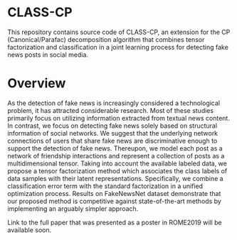 
# CLASS-CP

This repository contains source code of CLASS-CP, an extension for the CP (Canonical/Parafac) decomposition algorithm that combines tensor factorization and classification in a joint learning process for detecting fake news posts in social media. 

# Overview

As the detection of fake news is increasingly considered a technological problem, it has attracted considerable research. Most of these studies primarily focus on utilizing information extracted from textual news content. In contrast, we focus on detecting fake news solely based on structural information of social networks. We suggest that the underlying network connections of users that share fake news are discriminative enough to support the detection of fake news. Thereupon, we model each post as a network of friendship interactions and represent a collection of posts as a multidimensional tensor. Taking into account the available labeled data, we propose a tensor factorization method which associates the class labels of data samples with their latent representations. Specifically, we combine a classification error term with the standard factorization in a unified optimization process. Results on FakeNewsNet dataset demonstrate that our proposed method is competitive against state-of-the-art methods by implementing an arguably simpler approach. 

Link to the full paper that was presented as a poster in ROME2019 will be available soon. 



